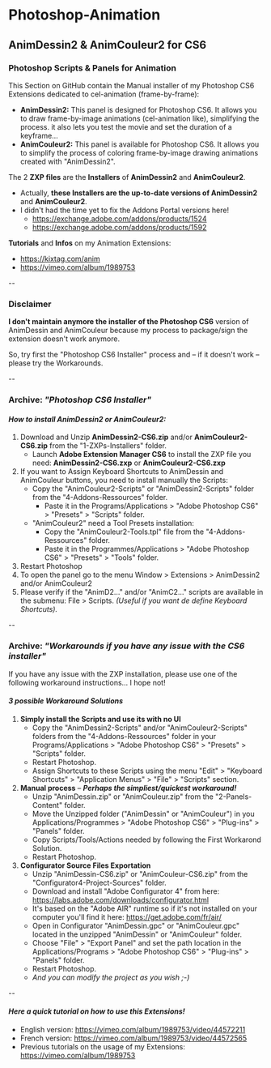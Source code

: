# Photoshop-Animation
## AnimDessin2 & AnimCouleur2 for CS6


### Photoshop Scripts & Panels for Animation
This Section on GitHub contain the Manual installer of my Photoshop CS6 Extensions dedicated to cel-animation (frame-by-frame):
* **AnimDessin2:** This panel is designed for Photoshop CS6. It allows you to draw frame-by-image animations (cel-animation like), simplifying the process. it also lets you test the movie and set the duration of a keyframe…
* **AnimCouleur2:** This panel is available for Photoshop CS6. It allows you to simplify the process of coloring frame-by-image drawing animations created with "AnimDessin2".

The 2 **ZXP files** are the **Installers** of **AnimDessin2** and **AnimCouleur2**.
* Actually, **these Installers are the up-to-date versions of AnimDessin2** and **AnimCouleur2**.
* I didn't had the time yet to fix the Addons Portal versions here!
	* https://exchange.adobe.com/addons/products/1524
	* https://exchange.adobe.com/addons/products/1592

**Tutorials** and **Infos** on my Animation Extensions: 
* https://kixtag.com/anim
* https://vimeo.com/album/1989753

--

### Disclaimer
**I don't maintain anymore the installer of the Photoshop CS6** version of AnimDessin and AnimCouleur because my process to package/sign the extension doesn't work anymore.

So, try first the "Photoshop CS6 Installer" process and – if it doesn't work – please try the Workarounds.

--

### Archive: *"Photoshop CS6 Installer"* 
#### *How to install AnimDessin2 or AnimCouleur2:*
1. Download and Unzip **AnimDessin2-CS6.zip** and/or **AnimCouleur2-CS6.zip** from the "1-ZXPs-Installers" folder.
	* Launch **Adobe Extension Manager CS6** to install the ZXP file you need: **AnimDessin2-CS6.zxp** or **AnimCouleur2-CS6.zxp**
2. If you want to Assign Keyboard Shortcuts to AnimDessin and AnimCouleur buttons, you need to install manually the Scripts:
	* Copy the "AnimCouleur2-Scripts" or "AnimDessin2-Scripts" folder from the "4-Addons-Ressources" folder.
		* Paste it in the Programs/Applications > "Adobe Photoshop CS6" > "Presets" > "Scripts" folder.
	* "AnimCouleur2" need a Tool Presets installation:
		* Copy the "AnimCouleur2-Tools.tpl" file from the "4-Addons-Ressources" folder.
		* Paste it in the Programmes/Applications > "Adobe Photoshop CS6" > "Presets" > "Tools" folder.
3. Restart Photoshop 
4. To open the panel go to the menu Window > Extensions > AnimDessin2 and/or AnimCouleur2 
5. Please verify if the "AnimD2…" and/or "AnimC2…" scripts are available in the submenu: File > Scripts. *(Useful if you want de define Keyboard Shortcuts).* 


--

### Archive: *"Workarounds if you have any issue with the CS6 installer"*
If you have any issue with the ZXP installation, please use one of the following workaround instructions… I hope not!

#### *3 possible Workaround Solutions*
1. **Simply install the Scripts and use its with no UI**
	* Copy the "AnimDessin2-Scripts" and/or "AnimCouleur2-Scripts" folders from the "4-Addons-Ressources" folder in your Programs/Applications > "Adobe Photoshop CS6" > "Presets" > "Scripts" folder.
	* Restart Photoshop.
	* Assign Shortcuts to these Scripts using the menu "Edit" > "Keyboard Shortcuts" > "Application Menus" > "File" > "Scripts" section.
2. **Manual process** – ***Perhaps the simpliest/quickest workaround!***
	* Unzip "AnimDessin.zip" or "AnimCouleur.zip" from the "2-Panels-Content" folder.
	* Move the Unzipped folder ("AnimDessin" or "AnimCouleur") in you Applications/Programmes > "Adobe Photoshop CS6" > "Plug-ins" > "Panels" folder.
	* Copy Scripts/Tools/Actions needed by following the First Workarond Solution.
	* Restart Photoshop.
3. **Configurator Source Files Exportation**
	* Unzip "AnimDessin-CS6.zip" or "AnimCouleur-CS6.zip" from the "Configurator4-Project-Sources" folder.
	* Download and install "Adobe Configurator 4" from here: https://labs.adobe.com/downloads/configurator.html
	* It's based on the "Adobe AIR" runtime so if it's not installed on your computer you'll find it here: https://get.adobe.com/fr/air/
	* Open in Configurator "AnimDessin.gpc" or "AnimCouleur.gpc" located in the unzipped "AnimDessin" or "AnimCouleur" folder. 
	* Choose "File" > "Export Panel" and set the path location in the Applications/Programs > "Adobe Photoshop CS6" > "Plug-ins" > "Panels" folder.
	* Restart Photoshop.
	* *And you can modify the project as you wish ;-)*

--
		
#### *Here a quick tutorial on how to use this Extensions!*
* English version: https://vimeo.com/album/1989753/video/44572211
* French version: https://vimeo.com/album/1989753/video/44572565
* Previous tutorials on the usage of my Extensions: https://vimeo.com/album/1989753



